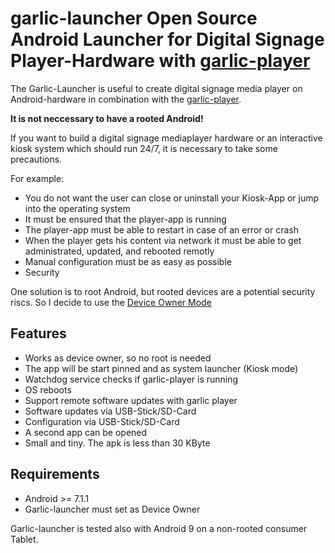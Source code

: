 # garlic-launcher Open Source Android Launcher for Digital Signage Player-Hardware with [garlic-player](https://garlic-player.com)

The Garlic-Launcher is useful to create digital signage media player on Android-hardware in combination with the [garlic-player](https://garlic-player.com).

**It is not neccessary to have a rooted Android!**

If you want to build a digital signage mediaplayer hardware or an interactive kiosk system which should run 24/7, it is necessary to take some precautions.

For example:
- You do not want the user can close or uninstall your Kiosk-App or jump into the operating system
- It must be ensured that the player-app is running
- The player-app must be able to restart in case of an error or crash
- When the player gets his content via network it must be able to get administrated, updated, and rebooted remotly
- Manual configuration must be as easy as possible
- Security

One solution is to root Android, but rooted devices are a potential security riscs. So I decide to use the [Device Owner Mode](https://developer.android.com/reference/android/app/admin/DevicePolicyManager)

## Features
- Works as device owner, so no root is needed
- The app will be start pinned and as system launcher (Kiosk mode)
- Watchdog service checks if garlic-player is running
- OS reboots
- Support remote software updates with garlic player
- Software updates via USB-Stick/SD-Card
- Configuration via USB-Stick/SD-Card
- A second app can be opened
- Small and tiny. The apk is less than 30 KByte 

## Requirements
 - Android >= 7.1.1 
 - Garlic-launcher must set as Device Owner

Garlic-launcher is tested also with Android 9 on a non-rooted consumer Tablet.
